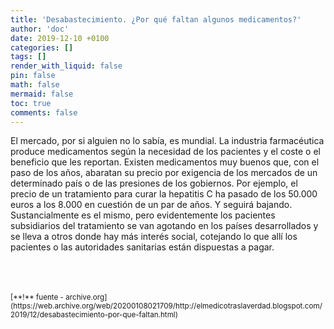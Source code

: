```yaml
---
title: 'Desabastecimiento. ¿Por qué faltan algunos medicamentos?'
author: 'doc'
date: 2019-12-10 +0100
categories: []
tags: []
render_with_liquid: false
pin: false
math: false
mermaid: false
toc: true
comments: false
---
```

 El mercado, por si alguien no lo sabía, es mundial. La industria farmacéutica produce medicamentos según la necesidad de los pacientes y el coste o el beneficio que les reportan. Existen medicamentos muy buenos que, con el paso de los años, abaratan su precio por exigencia de los mercados de un determinado país o de las presiones de los gobiernos. Por ejemplo, el precio de un tratamiento para curar la hepatitis C ha pasado de los 50.000 euros a los 8.000 en cuestión de un par de años. Y seguirá bajando. Sustancialmente es el mismo, pero evidentemente los pacientes subsidiarios del tratamiento se van agotando en los países desarrollados y se lleva a otros donde hay más interés social, cotejando lo que allí los pacientes o las autoridades sanitarias están dispuestas a pagar.  

<br>
<br>
<br>
<small>[**!** fuente - archive.org](https://web.archive.org/web/20200108021709/http://elmedicotraslaverdad.blogspot.com/2019/12/desabastecimiento-por-que-faltan.html)</small>  
